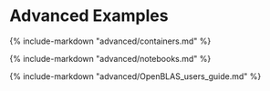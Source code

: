 
# Advanced Examples


{%
include-markdown "advanced/containers.md"
%}



{%
include-markdown "advanced/notebooks.md"
%}



{%
include-markdown "advanced/OpenBLAS_users_guide.md"
%}




